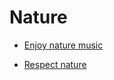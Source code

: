 # Nature


 - [Enjoy nature music](Enjoy%20nature%20music/index.md)
    
 - [Respect nature](Respect%20nature/index.md)
    
